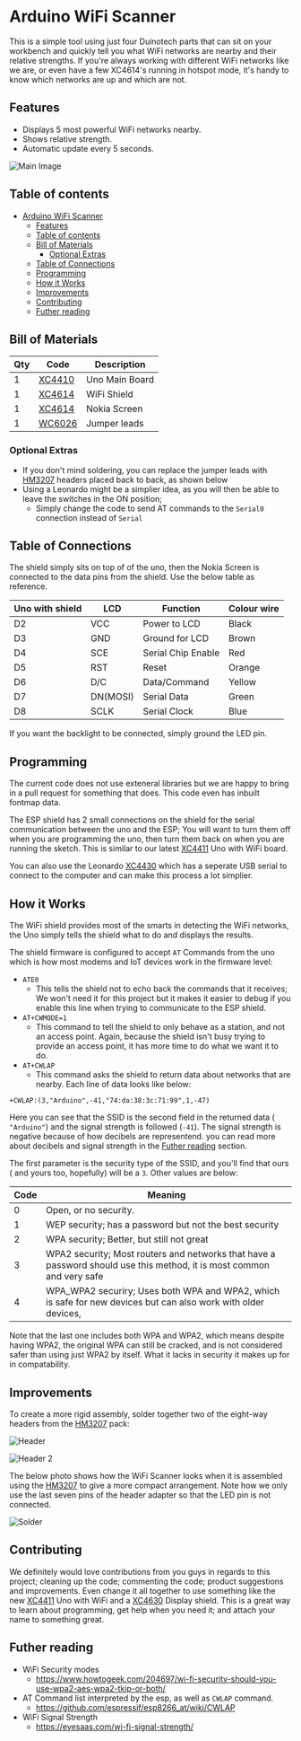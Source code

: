# Arduino WiFi Scanner

This is a simple tool using just four Duinotech parts that can sit on your workbench and quickly tell you what WiFi networks are nearby and their relative strengths. If you're always working with different WiFi networks like we are, or even have a few XC4614's running in hotspot mode, it's handy to know which networks are up and which are not.

## Features

- Displays 5 most powerful WiFi networks nearby.
- Shows relative strength.
- Automatic update every 5 seconds.

![Main Image](images/hcf-august-wifi-scanner.png)

## Table of contents

- [Arduino WiFi Scanner](#Arduino-WiFi-Scanner)
  - [Features](#Features)
  - [Table of contents](#Table-of-contents)
  - [Bill of Materials](#Bill-of-Materials)
    - [Optional Extras](#Optional-Extras)
  - [Table of Connections](#Table-of-Connections)
  - [Programming](#Programming)
  - [How it Works](#How-it-Works)
  - [Improvements](#Improvements)
  - [Contributing](#Contributing)
  - [Futher reading](#Futher-reading)

## Bill of Materials

| Qty | Code                                     | Description    |
| --- | ---------------------------------------- | -------------- |
| 1   | [XC4410](https://jaycar.com.au/p/XC4410) | Uno Main Board |
| 1   | [XC4614](https://jaycar.com.au/p/XC4614) | WiFi Shield    |
| 1   | [XC4614](https://jaycar.com.au/p/XC4614) | Nokia Screen   |
| 1   | [WC6026](https://jaycar.com.au/p/WC6026) | Jumper leads   |

### Optional Extras

- If you don't mind soldering, you can replace the jumper leads with [HM3207](https://jaycar.com.au/p/HM3207) headers placed back to back, as shown below
- Using a Leonardo might be a simplier idea, as you will then be able to leave the switches in the ON position;
  - Simply change the code to send AT commands to the `Serial0` connection instead of `Serial`

## Table of Connections

The shield simply sits on top of of the uno, then the Nokia Screen is connected to the data pins from the shield. Use the below table as reference.

| Uno with shield | LCD      | Function           | Colour wire |
| --------------- | -------- | ------------------ | ----------- |
| D2              | VCC      | Power to LCD       | Black       |
| D3              | GND      | Ground for LCD     | Brown       |
| D4              | SCE      | Serial Chip Enable | Red         |
| D5              | RST      | Reset              | Orange      |
| D6              | D/C      | Data/Command       | Yellow      |
| D7              | DN(MOSI) | Serial Data        | Green       |
| D8              | SCLK     | Serial Clock       | Blue        |

If you want the backlight to be connected, simply ground the LED pin.

## Programming

The current code does not use exteneral libraries but we are happy to bring in a pull request for something that does. This code even has inbuilt fontmap data.

The ESP shield has 2 small connections on the shield for the serial communication between the uno and the ESP; You will want to turn them off when you are programming the uno, then turn them back on when you are running the sketch. This is similar to our latest [XC4411](https://jaycar.com.au/p/XC4411) Uno with WiFi board.

You can also use the Leonardo [XC4430](https://jaycar.com.au/p/XC4430) which has a seperate USB serial to connect to the computer and can make this process a lot simplier.

## How it Works

The WiFi shield provides most of the smarts in detecting the WiFi networks, the Uno simply tells the shield what to do and displays the results.

The shield firmware is configured to accept `AT` Commands from the uno which is how most modems and IoT devices work in the firmware level:

- `ATE0`
  - This tells the shield not to echo back the commands that it receives; We won't need it for this project but it makes it easier to debug if you enable this line when trying to communicate to the ESP shield.
- `AT+CWMODE=1`
  - This command to tell the shield to only behave as a station, and not an access point. Again, because the shield isn't busy trying to provide an access point, it has more time to do what we want it to do.
- `AT+CWLAP`
  - This command asks the shield to return data about networks that are nearby. Each line of data looks like below:

```plaintext
+CWLAP:(3,"Arduino",-41,"74:da:38:3c:71:99",1,-47)
```

Here you can see that the SSID is the second field in the returned data ( `"Arduino"`) and the signal strength is followed (`-41`). The signal strength is negative because of how decibels are representend. you can read more about decibels and signal strength in the [Futher reading](#Futher-reading) section.

The first parameter is the security type of the SSID, and you'll find that ours ( and yours too, hopefully) will be a `3`. Other values are below:

| Code | Meaning                                                                                                               |
| ---- | --------------------------------------------------------------------------------------------------------------------- |
| 0    | Open, or no security.                                                                                                 |
| 1    | WEP security; has a password but not the best security                                                                |
| 2    | WPA security; Better, but still not great                                                                             |
| 3    | WPA2 security; Most routers and networks that have a password should use this method, it is most common and very safe |
| 4    | WPA_WPA2 securiry; Uses both WPA and WPA2, which is safe for new devices but can also work with older devices,        |

Note that the last one includes both WPA and WPA2, which means despite having WPA2, the original WPA can still be cracked, and is not considered safer than using just WPA2 by itself. What it lacks in security it makes up for in compatability.

## Improvements

To create a more rigid assembly, solder together two of the eight-way headers from the [HM3207](https://jaycar.com.au/p/HM3207) pack:

![Header](images/duinotech-wifi-scanner-improvements-1.jpg)

![Header 2](images/duinotech-wifi-scanner-improvements-2.jpg)

The below photo shows how the WiFi Scanner looks when it is assembled using the [HM3207](https://jaycar.com.au/p/HM3207) to give a more compact arrangement. Note how we only use the last seven pins of the header adapter so that the LED pin is not connected.

![ Solder](images/duinotech-wifi-scanner-improvements-3.jpg)

## Contributing

We definitely would love contributions from you guys in regards to this project; cleaning up the code; commenting the code; product suggestions and improvements. Even change it all together to use something like the new [XC4411](https://jaycar.com.au/p/XC4411) Uno with WiFi and a [XC4630](https://jaycar.com.au/p/XC4630) Display shield. This is a great way to learn about programming, get help when you need it; and attach your name to something great.

## Futher reading

- WiFi Security modes
  - <https://www.howtogeek.com/204697/wi-fi-security-should-you-use-wpa2-aes-wpa2-tkip-or-both/>
- AT Command list interpreted by the esp, as well as `CWLAP` command.
  - <https://github.com/espressif/esp8266_at/wiki/CWLAP>
- WiFi Signal Strength
  - <https://eyesaas.com/wi-fi-signal-strength/>
